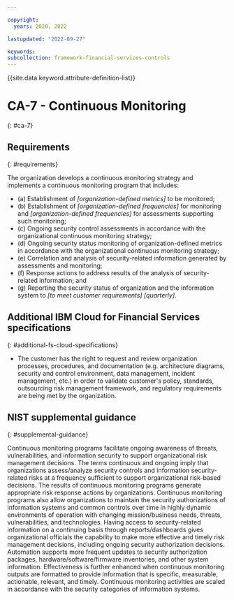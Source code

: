 ```yaml
---

copyright:
  years: 2020, 2022

lastupdated: "2022-09-27"

keywords: 
subcollection: framework-financial-services-controls
---
```


{{site.data.keyword.attribute-definition-list}}

         
# CA-7 - Continuous Monitoring
{: #ca-7}

## Requirements
{: #requirements}

The organization develops a continuous monitoring strategy and implements a continuous monitoring program that includes:

- (a) Establishment of _[organization-defined metrics]_ to be monitored;
- (b) Establishment of _[organization-defined frequencies]_ for monitoring and _[organization-defined frequencies]_ for assessments supporting such monitoring;
- (c) Ongoing security control assessments in accordance with the organizational continuous monitoring strategy;
- (d) Ongoing security status monitoring of organization-defined metrics in accordance with the organizational continuous monitoring strategy;
- (e) Correlation and analysis of security-related information generated by assessments and monitoring;
- (f) Response actions to address results of the analysis of security-related information; and
- (g) Reporting the security status of organization and the information system to _[to meet customer requirements]_ _[quarterly]_.

## Additional IBM Cloud for Financial Services specifications
{: #additional-fs-cloud-specifications}

- The customer has the right to request and review organization processes, procedures, and documentation (e.g. architecture diagrams, security and control environment, data management, incident management, etc.) in order to validate customer&#39;s policy, standards, outsourcing risk management framework, and regulatory requirements are being met by the organization.

## NIST supplemental guidance
{: #supplemental-guidance}

Continuous monitoring programs facilitate ongoing awareness of threats, vulnerabilities, and information security to support organizational risk management decisions. The terms continuous and ongoing imply that organizations assess/analyze security controls and information security-related risks at a frequency sufficient to support organizational risk-based decisions. The results of continuous monitoring programs generate appropriate risk response actions by organizations. Continuous monitoring programs also allow organizations to maintain the security authorizations of information systems and common controls over time in highly dynamic environments of operation with changing mission/business needs, threats, vulnerabilities, and technologies. Having access to security-related information on a continuing basis through reports/dashboards gives organizational officials the capability to make more effective and timely risk management decisions, including ongoing security authorization decisions. Automation supports more frequent updates to security authorization packages, hardware/software/firmware inventories, and other system information. Effectiveness is further enhanced when continuous monitoring outputs are formatted to provide information that is specific, measurable, actionable, relevant, and timely. Continuous monitoring activities are scaled in accordance with the security categories of information systems.



